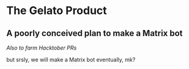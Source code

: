 # The Gelato Product
## A poorly conceived plan to make a Matrix bot

*Also to farm Hacktober PRs*

but srsly, we will make a Matrix bot eventually, mk?

